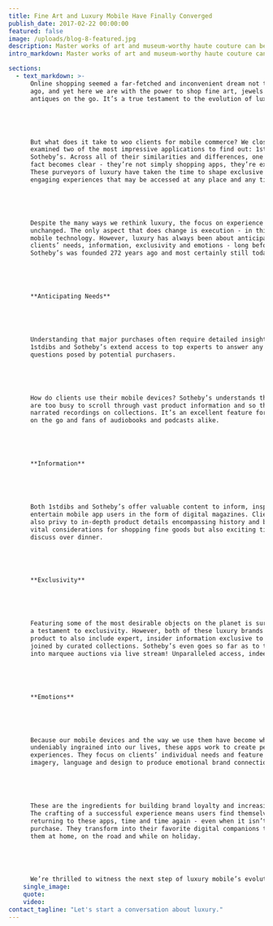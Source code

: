 ```yaml
---
title: Fine Art and Luxury Mobile Have Finally Converged
publish_date: 2017-02-22 00:00:00
featured: false
image: /uploads/blog-8-featured.jpg
description: Master works of art and museum-worthy haute couture can be yours with just a few clicks on your mobile phone. The future has certainly arrived.​
intro_markdown: Master works of art and museum-worthy haute couture can be yours with just a few clicks on your mobile phone. The future has certainly arrived.​

sections:
  - text_markdown: >-
      Online shopping seemed a far-fetched and inconvenient dream not too long
      ago, and yet here we are with the power to shop fine art, jewels and
      antiques on the go. It’s a true testament to the evolution of luxury.





      But what does it take to woo clients for mobile commerce? We closely
      examined two of the most impressive applications to find out: 1stdibs and
      Sotheby’s. Across all of their similarities and differences, one important
      fact becomes clear - they’re not simply shopping apps, they’re experiences.
      These purveyors of luxury have taken the time to shape exclusive and
      engaging experiences that may be accessed at any place and any time.





      Despite the many ways we rethink luxury, the focus on experience remains
      unchanged. The only aspect that does change is execution - in this case,
      mobile technology. However, luxury has always been about anticipating
      clients’ needs, information, exclusivity and emotions - long before
      Sotheby’s was founded 272 years ago and most certainly still today.





      **Anticipating Needs**





      Understanding that major purchases often require detailed insights, both
      1stdibs and Sotheby’s extend access to top experts to answer any and all
      questions posed by potential purchasers.





      How do clients use their mobile devices? Sotheby’s understands that many
      are too busy to scroll through vast product information and so they offer
      narrated recordings on collections. It’s an excellent feature for clients
      on the go and fans of audiobooks and podcasts alike.





      **Information**





      Both 1stdibs and Sotheby’s offer valuable content to inform, inspire and
      entertain mobile app users in the form of digital magazines. Clients are
      also privy to in-depth product details encompassing history and background,
      vital considerations for shopping fine goods but also exciting tidbits to
      discuss over dinner.





      **Exclusivity**





      Featuring some of the most desirable objects on the planet is surely
      a testament to exclusivity. However, both of these luxury brands go beyond
      product to also include expert, insider information exclusive to their apps
      joined by curated collections. Sotheby’s even goes so far as to take users
      into marquee auctions via live stream! Unparalleled access, indeed.





      **Emotions**





      Because our mobile devices and the way we use them have become wholly and
      undeniably ingrained into our lives, these apps work to create personalized
      experiences. They focus on clients’ individual needs and feature artful
      imagery, language and design to produce emotional brand connections.





      These are the ingredients for building brand loyalty and increasing sales.
      The crafting of a successful experience means users find themselves
      returning to these apps, time and time again - even when it isn’t time to
      purchase. They transform into their favorite digital companions to join
      them at home, on the road and while on holiday.





      We’re thrilled to witness the next step of luxury mobile’s evolution!​
    single_image:
    quote:
    video:
contact_tagline: "Let's start a conversation about luxury."
---
```




